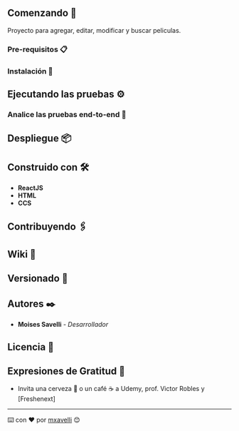 ## Comenzando 🚀

Proyecto para agregar, editar, modificar y buscar peliculas.

### Pre-requisitos 📋

### Instalación 🔧

## Ejecutando las pruebas ⚙️

### Analice las pruebas end-to-end 🔩

## Despliegue 📦

## Construido con 🛠️

* **ReactJS**
* **HTML**
* **CCS**

## Contribuyendo 🖇️

## Wiki 📖

## Versionado 📌

## Autores ✒️

* **Moises Savelli** - *Desarrollador*

## Licencia 📄

## Expresiones de Gratitud 🎁

* Invita una cerveza 🍺 o un café ☕ a Udemy, prof. Victor Robles y <link href="https://github.com/Freshenext">[Freshenext]</link>




---
⌨️ con ❤️ por [mxavelli](savellimoises@gmail.com) 😊
